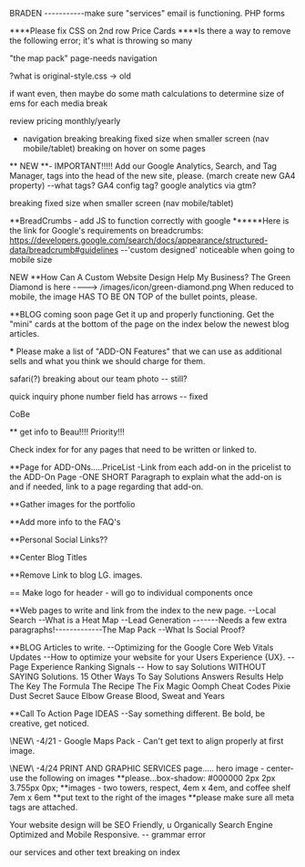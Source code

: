 BRADEN
-----------make sure "services" email is functioning.
PHP forms

****Please fix CSS on 2nd row Price Cards
****Is there a way to remove the following error; it's what is throwing so many 

"the map pack" page-needs navigation

?what is original-style.css -> old

if want even, then maybe do some math calculations to determine size of ems for each media break

review pricing monthly/yearly

- navigation breaking
  breaking fixed size when smaller screen (nav mobile/tablet)
  breaking on hover on some pages


\*\* NEW \*\*- IMPORTANT!!!!!
Add our Google Analytics, Search, and Tag Manager, tags into the head of the new site, please. (march create new GA4 property)
--what tags? GA4 config tag?
google analytics via gtm?


breaking fixed size when smaller screen (nav mobile/tablet)


\*\*BreadCrumbs - add JS to function correctly with google
**\*\***Here is the link for Google's requirements on breadcrumbs: https://developers.google.com/search/docs/appearance/structured-data/breadcrumb#guidelines
--'custom designed' noticeable when going to mobile size

NEW \*\*How Can A Custom Website Design Help My Business?
The Green Diamond is here ----> /images/icon/green-diamond.png
When reduced to mobile, the image HAS TO BE ON TOP of the bullet points, please.

\*\*BLOG
coming soon page
Get it up and properly functioning.
Get the "mini" cards at the bottom of the page on the index below the newest blog articles.

**\*** Please make a list of "ADD-ON Features" that we can use as additional sells and what you think we should charge for them.

safari(?) breaking about our team photo -- still?

quick inquiry phone number field has arrows -- fixed

CoBe

\*\* get info to Beau!!!! Priority!!!

Check index for <!---insertLink--> for any pages that need to be written or linked to.

\*\*Page for ADD-ONs.....PriceList
-Link from each add-on in the pricelist to the ADD-On Page
-ONE SHORT Paragraph to explain what the add-on is and if needed, link to a page regarding that add-on.

\*\*Gather images for the portfolio

\*\*Add more info to the FAQ's

\*\*Personal Social Links??

\*\*Center Blog Titles

\*\*Remove Link to blog LG. images.

== Make logo for header - will go to individual components once

\*\*Web pages to write and link from the index to the new page.
--Local Search
--What is a Heat Map
--Lead Generation
-------Needs a few extra paragraphs!-------------The Map Pack
--What Is Social Proof?

\*\*BLOG Articles to write.
--Optimizing for the Google Core Web Vitals Updates
--How to optimize your website for your Users Experience {UX}.
--Page Experience Ranking Signals
-- How to say Solutions WITHOUT SAYING Solutions.
15 Other Ways To Say Solutions
Answers
Results
Help
The Key
The Formula
The Recipe
The Fix
Magic
Oomph
Cheat Codes
Pixie Dust
Secret Sauce
Elbow Grease
Blood, Sweat and Years

\*\*Call To Action Page IDEAS
--Say something different. Be bold, be creative, get noticed.

\\NEW\\ -4/21 - Google Maps Pack - Can't get text to align properly at first image.

\\NEW\\ -4/24
PRINT AND GRAPHIC SERVICES page..... hero image - center- use the following on images **please...box-shadow: #000000 2px 2px 3.755px 0px;
**images - two towers, respect, 4em x 4em, and coffee shelf 7em x 6em
**put text to the right of the images
**please make sure all meta tags are attached.

Your website design will be SEO Friendly, u Organically Search Engine Optimized and Mobile Responsive. -- grammar error


our services and other text breaking on index
